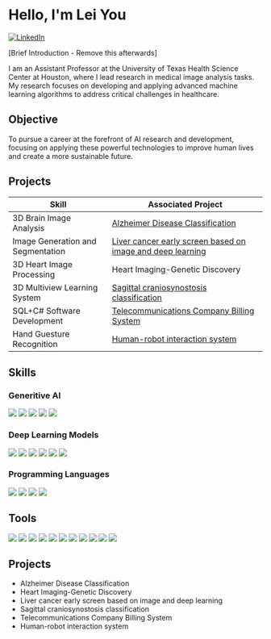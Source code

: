 # Hello, I'm Lei You
[<img src="https://img.shields.io/badge/-LinkedIn-0072b1?&style=for-the-badge&logo=linkedin&logoColor=white" alt="LinkedIn">](https://www.linkedin.com/in/lei-you-b0a0331a6/)

[Brief Introduction - Remove this afterwards]

I am an Assistant Professor at the University of Texas Health Science Center at Houston, where I lead research in medical image analysis tasks. My research focuses on developing and applying advanced machine learning algorithms to address critical challenges in healthcare.

## Objective
To pursue a career at the forefront of AI research and development, focusing on applying these powerful technologies to improve human lives and create a more sustainable future.

## Projects

| Skill                                         | Associated Project         |
|-----------------------------------------------|----------------------------|
| 3D Brain Image Analysis          | <a href="https://github.com/lei-you/Alzheimer-Disease-Classification/blob/main/README.md">Alzheimer Disease Classification</a>|
| Image Generation and Segmentation | <a href="https://github.com/lei-you/Liver-cancer-early-screen-based-on-image-and-deep-learning/blob/main/README.md">Liver cancer early screen based on image and deep learning</a>|
| 3D Heart Image Processing        | Heart Imaging-Genetic Discovery|
| 3D Multiview Learning System    | <a href="https://github.com/lei-you/Sagittal-craniosynostosis-classification/blob/main/README.md">Sagittal craniosynostosis classification</a>|
| SQL+C# Software Development             |<a href="https://github.com/lei-you/Telecommunications-Company-Billing-System/blob/main/README.md"> Telecommunications Company Billing System</a>|
| Hand Guesture Recognition | <a href="https://github.com/lei-you/Human-robot-interaction-system/blob/main/README.md">  Human-robot interaction system</a>|

## Skills

### Generitive AI
<div>
    <img src="https://img.shields.io/badge/-Artificial Intelligence-00A4EF?&style=for-the-badge&logo=Microsoft&logoColor=white" />
    <img src="https://img.shields.io/badge/-Deep Learning-4B275F?&style=for-the-badge&logo=Velociraptor&logoColor=white" />
    <img src="https://img.shields.io/badge/-Machine Learning-3776ab?&style=for-the-badge&logo=python&logoColor=white" />
    <img src="https://img.shields.io/badge/-Large Fundation Model-4D4D4D?&style=for-the-badge&logo=CompTIA&logoColor=white" />
    <img src="https://img.shields.io/badge/-Large Language Model-005571?&style=for-the-badge&logo=Elastic&logoColor=white" />
</div>

### Deep Learning Models
<div>
    <img src="https://img.shields.io/badge/-CNNs-1679A7?&style=for-the-badge&logo=Wireshark&logoColor=white" />
    <img src="https://img.shields.io/badge/-GAN-EF3B2D?&style=for-the-badge&logo=Suricata&logoColor=white" />
    <img src="https://img.shields.io/badge/-Unet-777BB4?&style=for-the-badge&logo=Zeek&logoColor=white" />
    <img src="https://img.shields.io/badge/-AutoEncoder-FF0000?&style=for-the-badge&logo=CompTIA&logoColor=white" />
    <img src="https://img.shields.io/badge/-MLP-007ACC?&style=for-the-badge&logo=CompTIA&logoColor=white" />
    <img src="https://img.shields.io/badge/-SVM-4D4D4D?&style=for-the-badge&logo=CompTIA&logoColor=white" />
</div>

### Programming Languages
<div>
    <img src="https://img.shields.io/badge/-Python-0078D4?&style=for-the-badge&logo=Microsoft&logoColor=white" />
    <img src="https://img.shields.io/badge/-C#-000000?&style=for-the-badge&logo=Splunk&logoColor=white" />
    <img src="https://img.shields.io/badge/-Java-005571?&style=for-the-badge&logo=Elastic&logoColor=white" />
    <img src="https://img.shields.io/badge/-SQL-006400?&style=for-the-badge&logoColor=white" />
</div>

## Tools

<div>
    <img src="https://img.shields.io/badge/-Tensorflow-010080?&style=for-the-badge&logoColor=white" />
    <img src="https://img.shields.io/badge/-Pytorch-004280?&style=for-the-badge&logoColor=white" />
    <img src="https://img.shields.io/badge/-Linux-011040?&style=for-the-badge&logoColor=white" />
    <img src="https://img.shields.io/badge/-CUDA-002480?&style=for-the-badge&logoColor=white" />
    <img src="https://img.shields.io/badge/-Spark-020780?&style=for-the-badge&logoColor=white" />
    <img src="https://img.shields.io/badge/-tSNE-003780?&style=for-the-badge&logoColor=white" />
    <img src="https://img.shields.io/badge/-Seaborn-004580?&style=for-the-badge&logoColor=white" />
    <img src="https://img.shields.io/badge/-Matplotlib-003080?&style=for-the-badge&logoColor=white" />
    <img src="https://img.shields.io/badge/-OpenCV-002080?&style=for-the-badge&logoColor=white" />
    <img src="https://img.shields.io/badge/-Keras-009080?&style=for-the-badge&logoColor=white" />
    <img src="https://img.shields.io/badge/-Pandas-005080?&style=for-the-badge&logoColor=white" />
</div>

## Projects
- Alzheimer Disease Classification
- Heart Imaging-Genetic Discovery
- Liver cancer early screen based on image and deep learning
- Sagittal craniosynostosis classification
- Telecommunications Company Billing System
- Human-robot interaction system
